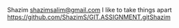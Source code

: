 Shazim
shazimsalim@gmail.com
I like to take things apart
https://github.com/ShazimS/GIT.ASSIGNMENT.gitShazim

